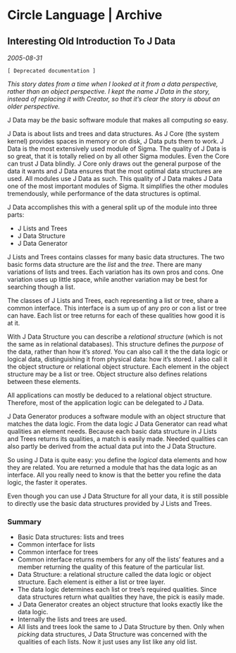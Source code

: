 ﻿Circle Language | Archive
=========================

Interesting Old Introduction To J Data
--------------------------------------

*2005-08-31*

`[ Deprecated documentation ]`

*This story dates from a time when I looked at it from a data perspective, rather than an object perspective. I kept the name J Data in the story, instead of replacing it with Creator, so that it’s clear the story is about an older perspective.*

J Data may be *the* basic software module that makes all computing *so* easy.

J Data is about lists and trees and data structures. As J Core (the system kernel) provides spaces in memory or on disk, J Data puts them to work. J Data is the most extensively used module of Sigma. The quality of J Data is so great, that it is totally relied on by all other Sigma modules. Even the Core can trust J Data blindly. J Core only draws out the general purpose of the data it wants and J Data ensures that the most optimal data structures are used. All modules use J Data as such. This quality of J Data makes J Data one of the most important modules of Sigma. It simplifies the other modules tremendously, while performance of the data structures is optimal.

J Data accomplishes this with a general split up of the module into three parts:

- J Lists and Trees
- J Data Structure
- J Data Generator

J Lists and Trees contains classes for many basic data structures. The two basic forms data structure are the *list* and the *tree*. There are many variations of lists and trees. Each variation has its own pros and cons. One variation uses up little space, while another variation may be best for searching though a list.

The classes of J Lists and Trees, each representing a list or tree, share a common interface. This interface is a sum up of any pro or con a list or tree can have. Each list or tree returns for each of these qualities how good it is at it.

With J Data Structure you can describe a *relational structure* (which is not the same as in relational databases). This structure defines the *purpose* of the data, rather than how it’s *stored*. You can also call it the the data logic or logical data, distinguishing it from physical data: how it’s stored. I also call it the object structure or relational object structure. Each element in the object structure may be a list or tree. Object structure also defines relations between these elements.

All applications can mostly be deduced to a relational object structure. Therefore, most of the application logic can be delegated to J Data.

J Data Generator produces a software module with an object structure that matches the data logic. From the data logic J Data Generator can read what qualities an element needs. Because each basic data structure in J Lists and Trees returns its qualities, a match is easily made. Needed qualities can also partly be derived from the actual data put into the J Data Structure.

So using J Data is quite easy: you define the *logical* data elements and how they are related. You are returned a module that has the data logic as an interface. All you really need to know is that the better you refine the data logic, the faster it operates.

Even though you can use J Data Structure for all your data, it is still possible to directly use the basic data structures provided by J Lists and Trees.

### Summary

- Basic Data structures: lists and trees
- Common interface for lists
- Common interface for trees
- Common interface returns members for any olf the lists’ features and a member returning the quality of this feature of the particular list.
- Data Structure: a relational structure called the data logic or object structure. Each element is either a list or tree layer.
- The data logic determines each list or tree’s required qualities. Since data structures return what qualities they have, the pick is easily made.
- J Data Generator creates an object structure that looks exactly like the data logic.
- Internally the lists and trees are used.
- All lists and trees look the same to J Data Structure by then. Only when *picking* data structures, J Data Structure was concerned with the qualities of each lists. Now it just uses any list like any old list.